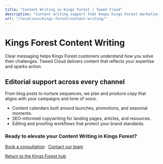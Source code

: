 ```yaml
---
title: "Content Writing in Kings Forest | Tweed Cloud"
description: "Content writing support that keeps Kings Forest marketing channels fresh."
url: "/locations/kings-forest/content-writing/"
---
```


# Kings Forest Content Writing

Clear messaging helps Kings Forest customers understand how you solve their challenges. Tweed Cloud delivers content that reflects your expertise and sparks action.

## Editorial support across every channel

From blog posts to nurture sequences, we plan and produce copy that aligns with your campaigns and tone of voice.

- Content calendars built around launches, promotions, and seasonal moments.
- SEO-informed copywriting for landing pages, articles, and resources.
- Editing and proofing workflows that protect your brand standards.

### Ready to elevate your Content Writing in Kings Forest?

[Book a consultation](/consultation/) · [Contact our team](/contact/)

[Return to the Kings Forest hub](/locations/kings-forest/)
